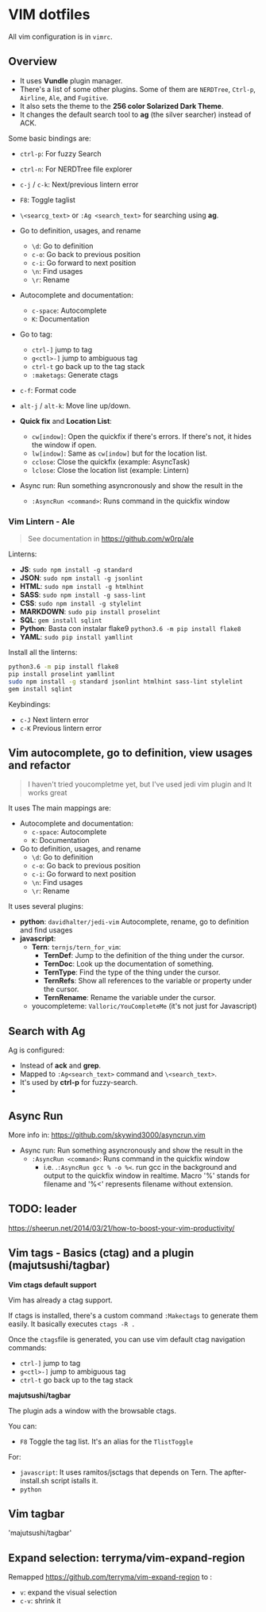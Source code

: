 # VIM dotfiles
All vim configuration is in `vimrc`.

## Overview
* It uses **Vundle** plugin manager.
* There's a list of some other plugins. Some of them are `NERDTree`, `Ctrl-p`, `Airline`, `Ale`, and `Fugitive`.
* It also sets the theme to the **256 color Solarized Dark Theme**.
* It changes the default search tool to **ag** (the silver searcher) instead of ACK.

Some basic bindings are:

* `ctrl-p`: For fuzzy Search 
* `ctrl-n`: For NERDTree file explorer 
* `c-j` / `c-k`: Next/previous lintern error
*  `F8`: Toggle taglist
*  `\<searcg_text>` or `:Ag <search_text>` for searching using **ag**.
* Go to definition, usages, and rename
   * `\d`: Go to definition
   * `c-o`: Go back to previous position
   * `c-i`: Go forward to next position
   * `\n`: Find usages
   * `\r`: Rename
* Autocomplete and documentation:
   * `c-space`: Autocomplete
   * `K`: Documentation
*  Go to tag:
   * `ctrl-]` jump to tag
   * `g<ctl>-]` jump to ambiguous tag
   * `ctrl-t` go back up to the tag stack
   * `:maketags`: Generate ctags
*  `c-f`: Format code 
* `alt-j` / `alt-k`: Move line up/down.
* **Quick fix** and **Location List**:
  * `cw[indow]`: Open the quickfix if there's errors. If there's not, it hides the window if open.
  * `lw[indow]`: Same as `cw[indow]` but for the location list.
  * `cclose`: Close the quickfix (example: AsyncTask)
  * `lclose`: Close the location list (example: Lintern)

* Async run: Run something asyncronously and show the result in the 
   * `:AsyncRun <command>`: Runs command in the quickfix window 

### Vim Lintern - Ale
> See documentation in https://github.com/w0rp/ale

Linterns:

  * **JS**: `sudo npm install -g standard`
  * **JSON**: `sudo npm install -g jsonlint`
  * **HTML**: `sudo npm install -g htmlhint`
  * **SASS**: `sudo npm install -g sass-lint`
  * **CSS**: `sudo npm install -g stylelint` 
  * **MARKDOWN**: `sudo pip install proselint`
  * **SQL**: `gem install sqlint`
  * **Python**: Basta con instalar flake9 `python3.6 -m pip install flake8` 
  * **YAML**: `sudo pip install yamllint`

Install all the linterns:
```bash
python3.6 -m pip install flake8
pip install proselint yamllint
sudo npm install -g standard jsonlint htmlhint sass-lint stylelint
gem install sqlint
```

Keybindings:

* `c-J` Next lintern error
* `c-K` Previous lintern error

## Vim autocomplete, go to definition, view usages and refactor 
> I haven't tried youcompletme yet, but I've used jedi vim plugin and It works great

It uses 
The main mappings are:

* Autocomplete and documentation:
   * `c-space`: Autocomplete
   * `K`: Documentation
* Go to definition, usages, and rename
   * `\d`: Go to definition
   * `c-o`: Go back to previous position
   * `c-i`: Go forward to next position
   * `\n`: Find usages
   * `\r`: Rename

It uses several plugins:

  * **python**: `davidhalter/jedi-vim` Autocomplete, rename, go to definition and find usages
  * **javascript**:
    * **Tern**: `ternjs/tern_for_vim`:
      * **TernDef**: Jump to the definition of the thing under the cursor.
      * **TernDoc**: Look up the documentation of something.
      * **TernType**: Find the type of the thing under the cursor.
      * **TernRefs**: Show all references to the variable or property under the cursor.
      * **TernRename**: Rename the variable under the cursor.
    * youcompleteme: `Valloric/YouCompleteMe` (it's not just for Javascript)


## Search with Ag
Ag is configured:

  * Instead of **ack** and **grep**.
  * Mapped to `:Ag<search_text>` command and `\<search_text>`.
  * It's used by **ctrl-p** for fuzzy-search.
  *  

## Async Run
More info in: https://github.com/skywind3000/asyncrun.vim


* Async run: Run something asyncronously and show the result in the 
   * `:AsyncRun <command>`: Runs command in the quickfix window 
      *  i.e. .`:AsyncRun gcc % -o %<`. run gcc in the background and output to the quickfix window in realtime.  Macro '%' stands for filename and '%<' represents filename without extension.

## TODO: leader

https://sheerun.net/2014/03/21/how-to-boost-your-vim-productivity/

## Vim tags - Basics (ctag) and a plugin (majutsushi/tagbar)
**Vim ctags default support**

Vim has already a ctag support.

If ctags is installed, there's a custom command `:Makectags` to generate them easily. It basically executes `ctags -R .` 

Once the `ctags`file is generated, you can use vim default ctag navigation commands:

  * `ctrl-]` jump to tag
  * `g<ctl>-]` jump to ambiguous tag
  * `ctrl-t` go back up to the tag stack

**majutsushi/tagbar**

The plugin ads a window with the browsable ctags.

You can:

  * `F8` Toggle the tag list. It's an alias for the `TlistToggle`

For:

  * `javascript`: It uses ramitos/jsctags that depends on Tern. The apfter-install.sh script istalls it.
  * `python`


## Vim tagbar

'majutsushi/tagbar'


## Expand selection: terryma/vim-expand-region
Remapped https://github.com/terryma/vim-expand-region to :

* `v`: expand the visual selection 
* `c-v`: shrink it



